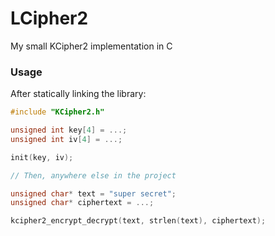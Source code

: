 # LCipher2
My small KCipher2 implementation in C

### Usage

After statically linking the library:

```C
#include "KCipher2.h"

unsigned int key[4] = ...; 
unsigned int iv[4] = ...;

init(key, iv);

// Then, anywhere else in the project

unsigned char* text = "super secret";
unsigned char* ciphertext = ...;

kcipher2_encrypt_decrypt(text, strlen(text), ciphertext);
```
